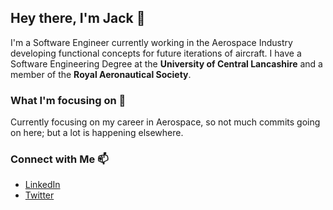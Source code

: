## Hey there, I'm Jack 👋
I'm a Software Engineer currently working in the Aerospace Industry developing functional concepts for future iterations of aircraft. I have a Software Engineering Degree at the **University of Central Lancashire** and a member of the **Royal Aeronautical Society**. 

### What I'm focusing on 🔭
Currently focusing on my career in Aerospace, so not much commits going on here; but a lot is happening elsewhere. 

### Connect with Me 📫

- [LinkedIn](www.linkedin.com/in/jackiabishop)
- [Twitter](https://twitter.com/JackIABishop)
